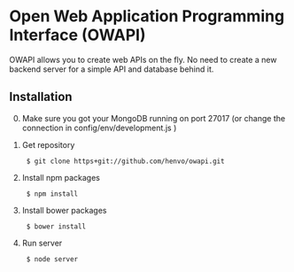 # Open Web Application Programming Interface (OWAPI)

OWAPI allows you to create web APIs on the fly. No need to create a new
backend server for a simple API and database behind it.


## Installation

0. Make sure you got your MongoDB running on port 27017
(or change the connection in config/env/development.js )

1. Get repository

        $ git clone https+git://github.com/henvo/owapi.git

2. Install npm packages

        $ npm install

3. Install bower packages

        $ bower install

3. Run server

        $ node server
